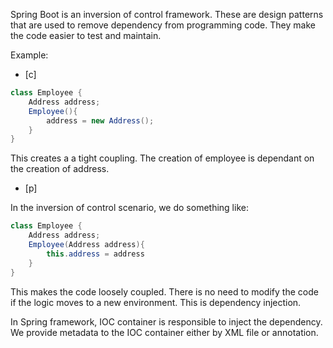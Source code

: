 Spring Boot is an inversion of control framework. These are design patterns that are used to remove dependency from programming code. They make the code easier to test and maintain.

Example:

- [c]  
``` java
class Employee {
	Address address;
	Employee(){
		address = new Address();
	}
}
```
This creates a a tight coupling. The creation of employee is dependant on the creation of address.

- [p] 

In the inversion of control scenario, we do something like:

``` java
class Employee {
	Address address;
	Employee(Address address){
		this.address = address
	}
}
```

This makes the code loosely coupled. There is no need to modify the code if the logic moves to a new environment. This is dependency injection.

In Spring framework, IOC container is responsible to inject the dependency. We provide metadata to the IOC container either by XML file or annotation.